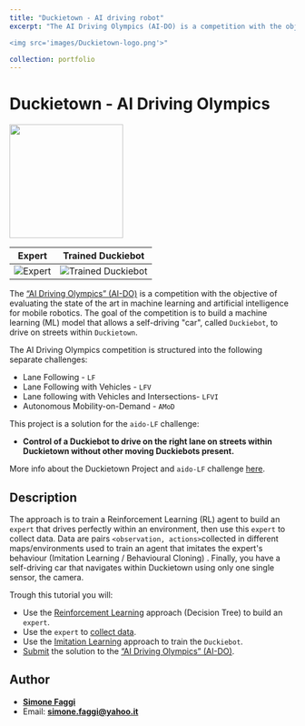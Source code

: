 ```yaml
---
title: "Duckietown - AI driving robot"
excerpt: "The AI Driving Olympics (AI-DO) is a competition with the objective of evaluating the state of the art in machine learning and artificial intelligence for mobile robotics. The goal of the competition is to build a machine learning (ML) model that allows a self-driving car, called Duckiebot, to drive on streets within Duckietown. <br/>

<img src='images/Duckietown-logo.png'>"

collection: portfolio
---
```

# Duckietown - AI Driving Olympics
<a href="http://aido.duckietown.org"><img width="200" src="https://www.duckietown.org/wp-content/uploads/2018/12/AIDO_no_text-e1544555660271.png"/></a>

Expert            |  Trained Duckiebot
:-------------------------:|:-------------------------:
![Expert](./media/gifs/duckie.gif)  |  ![Trained Duckiebot](./media/gifs/duckiebot.gif)

The [“AI Driving Olympics” (AI-DO)](http://aido.duckietown.org/) is a competition with the objective of 
evaluating the state of the art in machine learning and artificial intelligence for mobile robotics.
The goal of the competition is to build a machine learning (ML) model that allows a self-driving "car", called `Duckiebot`, to drive on streets within `Duckietown`.

The AI Driving Olympics competition is structured into the following separate challenges:
* Lane Following - `LF` 
* Lane Following with Vehicles - `LFV`
* Lane following with Vehicles and Intersections- `LFVI`
* Autonomous Mobility-on-Demand - `AMoD`

This project is a solution for the `aido-LF` challenge: 
* **Control of a Duckiebot to drive on the right lane on streets within Duckietown without other moving Duckiebots present.**

More info about the Duckietown Project and `aido-LF` challenge [here](http://aido.duckietown.org/).

## Description

The approach is to train a Reinforcement Learning (RL) agent to build an `expert` that drives 
perfectly within an environment, then use this `expert` to collect data. 
Data are pairs `<observation, actions>`collected in different maps/environments used to train an agent that imitates the expert's behaviour (Imitation Learning / Behavioural Cloning) .
Finally, you have a self-driving car that navigates within Duckietown using only one single sensor, the camera.

Trough this tutorial you will:
* Use the [Reinforcement Learning](duckietown_rl) approach (Decision Tree) to build an `expert`.
* Use the `expert` to [collect data](duckietown_il/collect_data.py).
* Use the [Imitation Learning](duckietown_il) approach to train the `Duckiebot`.
* [Submit](submission) the solution to the [“AI Driving Olympics” (AI-DO)](http://aido.duckietown.org/).

## Author
* **[Simone Faggi](https://github.com/FaMoSi)**
* Email: **simone.faggi@yahoo.it**




